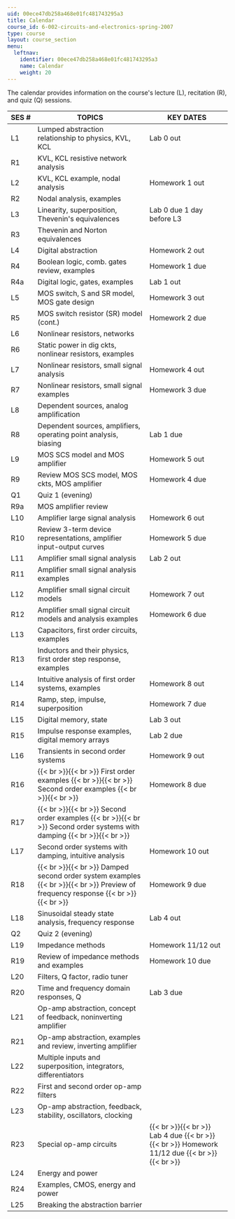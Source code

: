 ```yaml
---
uid: 00ece47db258a468e01fc481743295a3
title: Calendar
course_id: 6-002-circuits-and-electronics-spring-2007
type: course
layout: course_section
menu:
  leftnav:
    identifier: 00ece47db258a468e01fc481743295a3
    name: Calendar
    weight: 20
---
```


The calendar provides information on the course's lecture (L), recitation (R), and quiz (Q) sessions.

| SES # | TOPICS | KEY DATES |
| --- | --- | --- |
| L1 | Lumped abstraction relationship to physics, KVL, KCL | Lab 0 out |
| R1 | KVL, KCL resistive network analysis | &nbsp; |
| L2 | KVL, KCL example, nodal analysis | Homework 1 out |
| R2 | Nodal analysis, examples | &nbsp; |
| L3 | Linearity, superposition, Thevenin's equivalences | Lab 0 due 1 day before L3 |
| R3 | Thevenin and Norton equivalences | &nbsp; |
| L4 | Digital abstraction | Homework 2 out |
| R4 | Boolean logic, comb. gates review, examples | Homework 1 due |
| R4a | Digital logic, gates, examples | Lab 1 out |
| L5 | MOS switch, S and SR model, MOS gate design | Homework 3 out |
| R5 | MOS switch resistor (SR) model (cont.) | Homework 2 due |
| L6 | Nonlinear resistors, networks | &nbsp; |
| R6 | Static power in dig ckts, nonlinear resistors, examples | &nbsp; |
| L7 | Nonlinear resistors, small signal analysis | Homework 4 out |
| R7 | Nonlinear resistors, small signal examples | Homework 3 due |
| L8 | Dependent sources, analog amplification | &nbsp; |
| R8 | Dependent sources, amplifiers, operating point analysis, biasing | Lab 1 due |
| L9 | MOS SCS model and MOS amplifier | Homework 5 out |
| R9 | Review MOS SCS model, MOS ckts, MOS amplifier | Homework 4 due |
| Q1 | Quiz 1 (evening) | &nbsp; |
| R9a | MOS amplifier review | &nbsp; |
| L10 | Amplifier large signal analysis | Homework 6 out |
| R10 | Review 3-term device representations, amplifier input-output curves | Homework 5 due |
| L11 | Amplifier small signal analysis | Lab 2 out |
| R11 | Amplifier small signal analysis examples | &nbsp; |
| L12 | Amplifier small signal circuit models | Homework 7 out |
| R12 | Amplifier small signal circuit models and analysis examples | Homework 6 due |
| L13 | Capacitors, first order circuits, examples | &nbsp; |
| R13 | Inductors and their physics, first order step response, examples | &nbsp; |
| L14 | Intuitive analysis of first order systems, examples | Homework 8 out |
| R14 | Ramp, step, impulse, superposition | Homework 7 due |
| L15 | Digital memory, state | Lab 3 out |
| R15 | Impulse response examples, digital memory arrays | Lab 2 due |
| L16 | Transients in second order systems | Homework 9 out |
| R16 |  {{< br >}}{{< br >}} First order examples {{< br >}}{{< br >}} Second order examples {{< br >}}{{< br >}}  | Homework 8 due |
| R17 |  {{< br >}}{{< br >}} Second order examples {{< br >}}{{< br >}} Second order systems with damping {{< br >}}{{< br >}}  | &nbsp; |
| L17 | Second order systems with damping, intuitive analysis | Homework 10 out |
| R18 |  {{< br >}}{{< br >}} Damped second order system examples {{< br >}}{{< br >}} Preview of frequency response {{< br >}}{{< br >}}  | Homework 9 due |
| L18 | Sinusoidal steady state analysis, frequency response | Lab 4 out |
| Q2 | Quiz 2 (evening) | &nbsp; |
| L19 | Impedance methods | Homework 11/12 out |
| R19 | Review of impedance methods and examples | Homework 10 due |
| L20 | Filters, Q factor, radio tuner | &nbsp; |
| R20 | Time and frequency domain responses, Q | Lab 3 due |
| L21 | Op-amp abstraction, concept of feedback, noninverting amplifier | &nbsp; |
| R21 | Op-amp abstraction, examples and review, inverting amplifier | &nbsp; |
| L22 | Multiple inputs and superposition, integrators, differentiators | &nbsp; |
| R22 | First and second order op-amp filters | &nbsp; |
| L23 | Op-amp abstraction, feedback, stability, oscillators, clocking | &nbsp; |
| R23 | Special op-amp circuits |  {{< br >}}{{< br >}} Lab 4 due {{< br >}}{{< br >}} Homework 11/12 due {{< br >}}{{< br >}}  |
| L24 | Energy and power | &nbsp; |
| R24 | Examples, CMOS, energy and power | &nbsp; |
| L25 | Breaking the abstraction barrier |